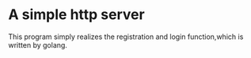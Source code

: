 # A simple http server
This program simply realizes the registration and login function,which is written by golang.
